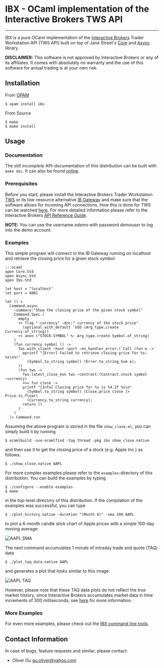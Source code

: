 IBX - OCaml implementation of the Interactive Brokers TWS API
==================================================================

---------------------------------------------------------------------------

IBX is a pure OCaml implementation of the
[Interactive Brokers](http://www.interactivebrokers.com/en/main.php)
Trader Workstation API (TWS API) built on top of Jane Street's
[Core](https://github.com/janestreet/core) and
[Async](https://github.com/janestreet/async) library.

__DISCLAIMER:__ This software is not approved by Interactive Brokers or any
of its affiliates. It comes with absolutely no warranty and the use of
this software for actual trading is at your own risk.

Installation
------------

From [OPAM](http://opam.ocaml.org)

    $ opam install ibx

From Source

    $ make
    $ make install

Usage
-----

### Documentation

The _still incomplete_ API-documentation of this distribution can be built with `make doc`.
It can also be found [online](http://ogu.bitbucket.org/ibx/api/).

### Prerequisites

Before you start, please install the Interactive Brokers Trader Workstation
[TWS](http://www.interactivebrokers.com/en/p.php?f=tws) or its low-resource alternative
[IB Gateway](https://www.interactivebrokers.com/en/?f=%2Fen%2Fsoftware%2Fibapi.php)
and make sure that the software allows for incoming API connections. How this is
done for TWS can be watched [here](http://www.youtube.com/watch?v=53tmypRq5wI).
For more detailed information please refer to the Interactive Brokers
[API Reference Guide](http://www.interactivebrokers.com/en/software/api/api.htm).

__NOTE:__ You can use the username _edemo_ with password _demouser_
to log into the demo account.

### Examples

This simple program will connect to the IB Gateway running on localhost
and retrieve the closing price for a given stock symbol:

    :::ocaml
    open Core.Std
    open Async.Std
    open Ibx.Std

    let host = "localhost"
    let port = 4001

    let () =
      Command.async
        ~summary:"Show the closing price of the given stock symbol"
        Command.Spec.(
          empty
          +> flag "-currency" ~doc:" currency of the stock price"
            (optional_with_default `USD (Arg_type.create Currency.of_string))
          +> anon ("STOCK-SYMBOL" %: Arg_type.create Symbol.of_string)
        )
        (fun currency symbol () ->
          Tws.with_client ~host ~port ~on_handler_error:(`Call (fun e ->
            eprintf "[Error] Failed to retrieve closing price for %s: %s\n%!"
              (Symbol.to_string symbol) (Error.to_string_hum e);
          ))
          (fun tws ->
            Tws.latest_close_exn tws ~contract:(Contract.stock symbol ~currency)
            >>= fun close ->
            printf "[Info] Closing price for %s is %4.2f %s\n"
              (Symbol.to_string symbol) (Close.price close |> Price.to_float)
              (Currency.to_string currency);
            return ()
          )
        )
      |> Command.run


Assuming the above program is stored in the file `show_close.ml`,
you can simply build it by running

    $ ocamlbuild -use-ocamlfind -tag thread -pkg ibx show_close.native

and then use it to get the closing price of a stock (e.g. Apple Inc.)
as follows:

    $ ./show_close.native AAPL

For more complex examples please refer to the `examples`-directory of this
distribution. You can build the examples by typing

    $ ./configure --enable-examples
    $ make

in the top-level directory of this distribution. If the compilation of the
examples was successful, you can type

    $ ./plot_history.native -duration "(Month 6)" -sma 100 AAPL

to plot a 6-month candle stick chart of Apple prices with a simple 100-day
moving average:

![AAPL SMA](http://ogu.bitbucket.org/aapl_sma.png)

The next command accumulates 1 minute of intraday trade and quote (TAQ) data

    $ ./plot_taq_data.native AAPL

and generates a plot that looks similar to this image:

![AAPL TAQ](http://ogu.bitbucket.org/aapl_taq.png)

However, please note that these TAQ data plots do not reflect the true market
history, since Interactive Brokers accumulates market data in time increments
of 300 milliseconds; see
[here](http://support.marketdelta.com/entries/117533-interactive-brokers-ib-data-snapshot-data)
for more information.

### More Examples

For even more examples, please check out the
[IBX command line tools](https://bitbucket.org/ogu/ibx-tools).


Contact Information
-------------------

In case of bugs, feature requests and similar, please contact:

  * Oliver Gu <gu.oliver@yahoo.com>

